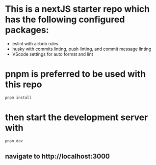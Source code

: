 # This is a nextJS starter repo which has the following configured packages:

- eslint with airbnb rules
- husky with commits linting, push linting, and commit message linting
- VScode settings for auto format and lint

# pnpm is preferred to be used with this repo

```bash
pnpm install
```

# then start the development server with

```bash
pnpm dev
```

## navigate to http://localhost:3000
